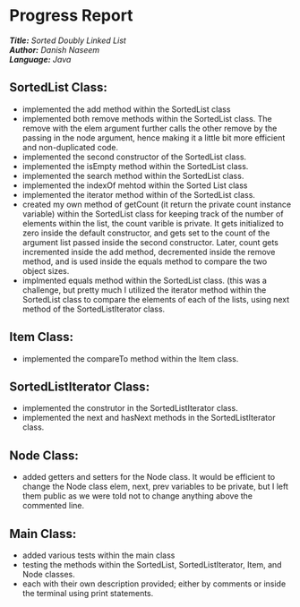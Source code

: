 # Progress Report

***Title:** Sorted Doubly Linked List*
<br>
***Author:** Danish Naseem*
<br>
***Language:** Java*

## SortedList Class:

- implemented the add method within the SortedList class
- implemented both remove methods within the SortedList class. The remove with the elem argument further calls the other remove by the passing in the node argument, hence making it a little bit more efficient and non-duplicated code.
- implemented the second constructor of the SortedList class.
- implemented the isEmpty method within the SortedList class.
- implemented the search method within the SortedList class.
- implemented the indexOf mehtod within the Sorted List class
- implemented the iterator method within of the SortedList class.
- created my own method of getCount (it return the private count instance variable) within the SortedList class for keeping track of the number of elements within the list, the count varible is private. It gets initialized to zero inside the default constructor, and gets set to the count of the argument list passed inside the second constructor. Later, count gets incremented inside the add method, decremented inside the remove method, and is used inside the equals method to compare the two object sizes. 
- implmented equals method within the SortedList class. (this was a challenge, but pretty much I utilized the iterator method within the SortedList class to compare the elements of each of the lists, using next method of the SortedListIterator class.  


## Item Class:

- implemented the compareTo method within the Item class. 


## SortedListIterator Class:

- implemented the construtor in the SortedListIterator class.
- implemented the next and hasNext methods in the SortedListIterator class.


## Node Class:

- added getters and setters for the Node class. It would be efficient to change the Node class elem, next, prev variables to be private, but I left them public as we were told not to change anything above the commented line.


## Main Class:

- added various tests within the main class
- testing the methods within the SortedList, SortedListIterator, Item, and Node classes.
- each with their own description provided; either by comments or inside the terminal using print statements.
